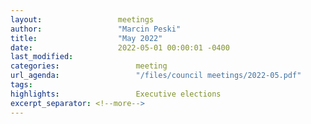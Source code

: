 ```yaml
---
layout:                 meetings
author:                 "Marcin Peski"
title:                  "May 2022"
date:                   2022-05-01 00:00:01 -0400
last_modified:                
categories:                 meeting
url_agenda:                 "/files/council meetings/2022-05.pdf"
tags:                
highlights:                 Executive elections
excerpt_separator: <!--more-->
---
```

<!--more-->
